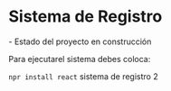 <h1>Sistema de Registro</h1>
- Estado del proyecto en construcción

Para ejecutarel sistema debes coloca:

```npr install react```
sistema de registro 2
